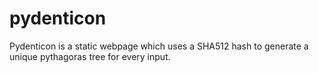 # pydenticon

Pydenticon is a static webpage which uses a SHA512 hash to generate a unique pythagoras tree for every input.  
